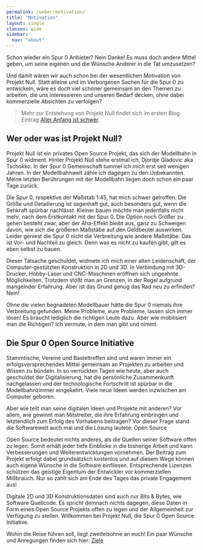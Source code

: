 ```yaml
---
permalink: /ueber/motivation/
title: "Motivation"
layout: single
classes: wide
sidebar:
  nav: "about"
---
```

Schon wieder ein Spur 0 Anbieter? Nein Danke! Es muss doch andere Mittel geben,
um seine eigenen und die Wünsche Anderer in die Tat umzusetzen? 

Und damit wären wir auch schon bei der wesentlichen Motivation von Projekt Null.
Statt alleine und im Verborgenen Sachen für die Spur 0 zu entwickeln, wäre es doch
viel schöner gemeinsam an den Themen zu arbeiten, die uns interessieren und
unseren Bedarf decken, ohne dabei kommerzielle Absichten zu verfolgen? 


> Mehr zur Entstehung von Projekt Null findet sich im ersten Blog Eintrag [Aller Anfang ist schwer](/blog/2021/12/27/aller-anfang-ist-schwer.html).

## Wer oder was ist Projekt Null?

Projekt Null ist ein privates Open Source Projekt, das sich der Modellbahn in
Spur 0 widment. Hinter Projekt Null stehe erstmal ich, Djordje Gladovic aka
Tschokko. In der Spur 0 Gemeinschaft tummel ich mich erst seit wenigen Jahren.
In der Modellbahnwelt zähle ich dagegen zu den Unbekannten. Meine letzten
Berührungen mit der Modellbahn liegen doch schon ein paar Tage zurück. 

Die Spur 0, respektive der Maßstab 1:45, hat mich schwer getroffen. Die Größe
und Detailierung ist sagenhaft gut, auch besonders gut, wenn die Sehkraft
spürbar nachlässt. Kleiner bauen möchte man jedenfalls nicht mehr, nach dem
Erstkontakt mit der Spur 0. Die Option noch Größer zu gehen besteht zwar, aber
der Aha-Effekt bleibt aus, ganz zu Schweigen davon, wie sich die größeren
Maßstäbe auf den Geldbeutel auswirken. Leider geniest die Spur 0 nicht die
Verbreitung wie andere Maßstäbe. Das ist Vor- und Nachteil zu gleich. Denn was
es nicht zu kaufen gibt, gilt es eben selbst zu bauen.

Dieser Tatsache geschuldet, widmete ich mich einer alten Leidenschaft, der
Computer-gestützten Konstruktion in 2D und 3D. In Verbindung mit 3D-Drucker,
Hobby-Laser und CNC-Maschinen eröffnen sich ungeahnte Möglichkeiten. Trotzdem
stößt man an Grenzen, in der Regel aufgrund mangelnder Erfahrung. Aber ist das
Grund genug das Rad neu zu erfinden? Nein!

Ohne die vielen begnadeten Modellbauer hätte die Spur 0 niemals ihre Verbreitung
gefunden. Meine Probleme, eure Probleme, lassen sich immer lösen! Es braucht
lediglich die richtigen Leute dazu. Aber wie mobilisiert man die Richtigen? Ich
vermute, in dem man gibt und nimmt.

## Die Spur 0 Open Source Initiative

Stammtische, Vereine und Basteltreffen sind und waren immer ein
erfolgsversprechendes Mittel gemeinsam an Projekten zu arbeiten und Wissen zu
bündeln. In so verrückten Tagen wie heute, aber auch geschuldet der
Digitalisierung, hat die persönliche Zusammenkunft nachgelassen und der
technologische Fortschritt ist spürbar in die Modellbahnzimmer eingekehrt. Viele
neue Ideen werden inzwischen am Computer geboren. 

Aber wie teilt man seine digitalen Ideen und Projekte mit anderen? Vor allem,
wie gewinnt man Mitstreiter, die ihre Erfahrung einbringen und letztendlich zum
Erfolg des Vorhabens beitragen? Vor dieser Frage stand die Softwarewelt auch mal
und die Lösung lautete: Open Source

Open Source bedeutet nichts anderes, als die Quellen seiner Software offen zu
legen. Somit erhält jeder tiefe Einblicke in die bisherige Arbeit und kann
Verbesserungen und Weiterentwicklungen vornehmen. Der Beitrag zum Projekt
erfolgt dabei grundsätzlich kostenlos und auf diesem Wege können auch eigene
Wünsche in die Software einfliesen. Entsprechende Lizenzen schützen das geistige
Eigentum der Entwickler vor kommerziellen Mißbrauch. Nur so zahlt sich am Ende
des Tages das private Engagement aus!

Digitale 2D und 3D Konstruktionsdaten sind auch nur Bits & Bytes, wie Software
Quellcode. Es spricht demnach nichts dagegen, diese Daten in Form eines Open
Source Projekts offen zu legen und der Allgemeinheit zur Verfügung zu stellen.
Willkommen bei Projekt Null, die Spur 0 Open Source Initiative.

Wohin die Reise führen soll, liegt zweifelsohne an euch! Ein paar Wünsche und
Anregungen finden sich hier: [Ziele](/ueber/ziele/)
 